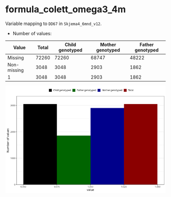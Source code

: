 # formula_colett_omega3_4m
Variable mapping to `DD67` in `Skjema4_6mnd_v12`.
- Number of values:

| Value | Total | Child genotyped | Mother genotyped | Father genotyped |
| ----- | ----- | --------------- | ---------------- | ---------------- |
| Missing | 72260 | 72260 | 68747 | 48222 |
| Non-missing | 3048 | 3048 | 2903 | 1862 |
| 1 | 3048 | 3048 | 2903 | 1862 |



![](formula_colett_omega3_4m_n.png)



